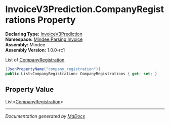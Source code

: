 ﻿<!--  
  <auto-generated>   
    The contents of this file were generated by a tool.  
    Changes to this file may be list if the file is regenerated  
  </auto-generated>   
-->

# InvoiceV3Prediction.CompanyRegistrations Property

**Declaring Type:** [InvoiceV3Prediction](../index.md)  
**Namespace:** [Mindee.Parsing.Invoice](../../index.md)  
**Assembly:** Mindee  
**Assembly Version:** 1.0.0\-rc1

List of [CompanyRegistration](../../CompanyRegistration/index.md)

```csharp
[JsonPropertyName("company_registration")]
public List<CompanyRegistration> CompanyRegistrations { get; set; }
```

## Property Value

List\<[CompanyRegistration](../../CompanyRegistration/index.md)\>

___

*Documentation generated by [MdDocs](https://github.com/ap0llo/mddocs)*
